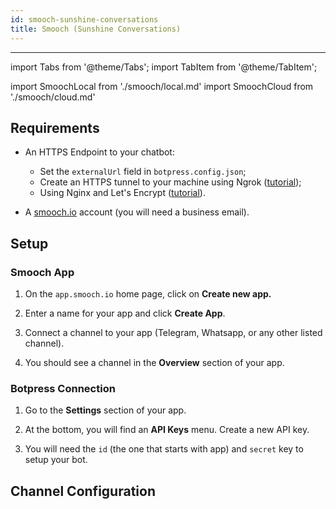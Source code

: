 ```yaml
---
id: smooch-sunshine-conversations
title: Smooch (Sunshine Conversations)
---
```


---

import Tabs from '@theme/Tabs';
import TabItem from '@theme/TabItem';

import SmoochLocal from './smooch/local.md'
import SmoochCloud from './smooch/cloud.md'

## Requirements

- An HTTPS Endpoint to your chatbot:

  - Set the `externalUrl` field in `botpress.config.json`;
  - Create an HTTPS tunnel to your machine using Ngrok ([tutorial](https://api.slack.com/tutorials/tunneling-with-ngrok));
  - Using Nginx and Let's Encrypt ([tutorial](https://www.digitalocean.com/community/tutorials/how-to-secure-nginx-with-let-s-encrypt-on-ubuntu-16-04)).

- A [smooch.io](https://smooch.io/) account (you will need a business email).

## Setup

### Smooch App

1. On the `app.smooch.io` home page, click on **Create new app.**

2. Enter a name for your app and click **Create App**.

3. Connect a channel to your app (Telegram, Whatsapp, or any other listed channel).

4. You should see a channel in the **Overview** section of your app.

### Botpress Connection

1. Go to the **Settings** section of your app.

2. At the bottom, you will find an **API Keys** menu. Create a new API key.

3. You will need the `id` (the one that starts with app) and `secret` key to setup your bot.

## Channel Configuration

<Tabs>
  <TabItem value="community" label="Local deployment" default>
    <SmoochLocal/>
  </TabItem>
  <TabItem value="cloud" label="Botpress Cloud (beta)">
    <SmoochCloud/>
  </TabItem>
</Tabs>
